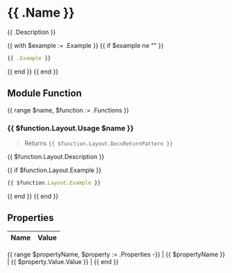 # {{ .Name }}

{{ .Description }}

{{ with $example := .Example }}
{{ if $example ne "" }}
```js
{{ .Example }}
```
{{ end }}
{{ end }}
## Module Function
{{ range $name, $function := .Functions }}
### {{ $function.Layout.Usage $name }}
> Returns `{{ $function.Layout.DocsReturnPattern }}`

{{ $function.Layout.Description }}

{{ if $function.Layout.Example }}
```js
{{ $function.Layout.Example }}
```
{{ end }}
{{ end }}

## Properties
| Name | Value |
| ---- | ----- |
{{ range $propertyName, $property := .Properties -}}
| {{ $propertyName }} | {{ $property.Value.Value }} |
{{ end }}